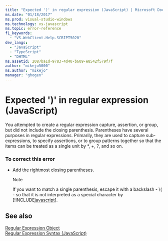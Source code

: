 ```yaml
---
title: "Expected ')' in regular expression (JavaScript) | Microsoft Docs"
ms.date: "01/18/2017"
ms.prod: visual-studio-windows
ms.technology: vs-javascript
ms.topic: error-reference
f1_keywords: 
  - "VS.WebClient.Help.SCRIPT5020"
dev_langs: 
  - "JavaScript"
  - "TypeScript"
  - "DHTML"
ms.assetid: 2087ba1d-9783-4d40-b609-e8542f579f7f
author: "mikejo5000"
ms.author: "mikejo"
manager: "ghogen"
---
```

# Expected ')' in regular expression (JavaScript)
You attempted to create a regular expression capture, assertion, or group, but did not include the closing parenthesis. Parentheses have several purposes in regular expressions. Primarily, they are used to capture sub-expressions, to specify assertions, or to group patterns together so that the items can be treated as a single unit by *, +, ?, and so on.  
  
### To correct this error  
  
- Add the rightmost closing parentheses.  
  
    > [!NOTE]
    > If you want to match a single parenthesis, escape it with a backslash - \\( - so that it is not interpreted as a special character by [!INCLUDE[javascript](../../javascript/includes/javascript-md.md)].  
  
## See also  
 [Regular Expression Object](../../javascript/reference/regular-expression-object-javascript.md)   
 [Regular Expression Syntax (JavaScript)](https://msdn.microsoft.com/library/1400241x)